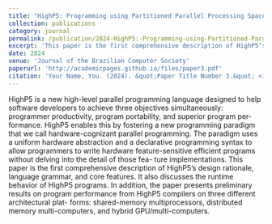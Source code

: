 ```yaml
---
title: "HighP5: Programming using Partitioned Parallel Processing Spaces"
collection: publications
category: journal
permalink: /publication/2024-HighP5:-Programming-using-Partitioned-Parallel-Processing-Spaces
excerpt: 'This paper is the first comprehensive description of HighP5’s design rationale, language grammar, and core features.'
date: 2024
venue: 'Journal of the Brazilian Computer Society'
paperurl: 'http://academicpages.github.io/files/paper3.pdf'
citation: 'Your Name, You. (2024). &quot;Paper Title Number 3.&quot; <i>Journal of the Brazilian Computer Society</i>. 1(3).'
---
```


HighP5 is a new high-level parallel programming language designed to help software developers to
achieve three objectives simultaneously: programmer productivity, program portability, and superior program per-
formance. HighP5 enables this by fostering a new programming paradigm that we call hardware-cognizant parallel
programming. The paradigm uses a uniform hardware abstraction and a declarative programming syntax to allow
programmers to write hardware feature-sensitive efficient programs without delving into the detail of those fea-
ture implementations. This paper is the first comprehensive description of HighP5’s design rationale, language
grammar, and core features. It also discusses the runtime behavior of HighP5 programs. In addition, the paper
presents preliminary results on program performance from HighP5 compilers on three different architectural plat-
forms: shared-memory multiprocessors, distributed memory multi-computers, and hybrid GPU/multi-computers.

